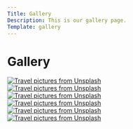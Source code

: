 ```yaml
---
Title: Gallery
Description: This is our gallery page.
Template: gallery
---
```


Gallery
==========================

<div class="gallery-box">
    <a href="%base_url%/image/konstantin-unsplash.jpg" target="_blank">
        <picture>
            <source media="(min-width: 961px)" srcset="image/konstantin-unsplash.jpg?h=1200&w=1200&crop-to-fit">
            <source media="(min-width: 481px)" srcset="image/konstantin-unsplash.jpg?h=960&w=960&crop-to-fit">
            <img src="image/konstantin-unsplash.jpg?h=480&w=480&crop-to-fit" alt="Travel pictures from Unsplash">
        </picture>
    </a>
</div>

<div class="gallery-box">
    <a href="%base_url%/image/marjan-unsplash.jpg" target="_blank">
        <picture>
            <source media="(min-width: 961px)" srcset="image/marjan-unsplash.jpg?h=1200&w=1200&crop-to-fit">
            <source media="(min-width: 481px)" srcset="image/marjan-unsplash.jpg?h=960&w=960&crop-to-fit">
            <img src="image/marjan-unsplash.jpg?h=480&w=480&crop-to-fit" alt="Travel pictures from Unsplash">
        </picture>
    </a>
</div>

<div class="gallery-box">
    <a href="%base_url%/image/manon-unsplash.jpg" target="_blank">
        <picture>
            <source media="(min-width: 961px)" srcset="image/manon-unsplash.jpg?h=1200&w=1200&crop-to-fit">
            <source media="(min-width: 481px)" srcset="image/manon-unsplash.jpg?h=960&w=960&crop-to-fit">
            <img src="image/manon-unsplash.jpg?h=480&w=480&crop-to-fit" alt="Travel pictures from Unsplash">
        </picture>
    </a>
</div>

<div class="gallery-box">
    <a href="%base_url%/image/alireza-unsplash.jpg" target="_blank">
        <picture>
            <source media="(min-width: 961px)" srcset="image/alireza-unsplash.jpg?h=1200&w=1200&crop-to-fit">
            <source media="(min-width: 481px)" srcset="image/alireza-unsplash.jpg?h=960&w=960&crop-to-fit">
            <img src="image/alireza-unsplash.jpg?h=480&w=480&crop-to-fit" alt="Travel pictures from Unsplash">
        </picture>
    </a>
</div>

<div class="gallery-box">
    <a href="%base_url%/image/slavcho-unsplash.jpg" target="_blank">
        <picture>
            <source media="(min-width: 961px)" srcset="image/slavcho-unsplash.jpg?h=1200&w=1200&crop-to-fit">
            <source media="(min-width: 481px)" srcset="image/slavcho-unsplash.jpg?h=960&w=960&crop-to-fit">
            <img src="image/slavcho-unsplash.jpg?h=480&w=480&crop-to-fit" alt="Travel pictures from Unsplash">
        </picture>
    </a>
</div>

<div class="gallery-box">
    <a href="%base_url%/image/denise-unsplash.jpg" target="_blank">
        <picture>
            <source media="(min-width: 961px)" srcset="image/denise-unsplash.jpg?h=1200&w=1200&crop-to-fit">
            <source media="(min-width: 481px)" srcset="image/denise-unsplash.jpg?h=960&w=960&crop-to-fit">
            <img src="image/denise-unsplash.jpg?h=480&w=480&crop-to-fit" alt="Travel pictures from Unsplash">
        </picture>
    </a>
</div>

<div class="gallery-box gallery">
   
</div>